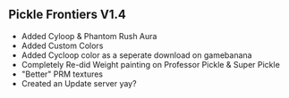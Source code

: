 ## Pickle Frontiers V1.4
- Added Cyloop & Phantom Rush Aura
- Added Custom Colors
- Added Cycloop color as a seperate download on gamebanana
- Completely Re-did Weight painting on Professor Pickle & Super Pickle
- "Better" PRM textures
- Created an Update server yay?
